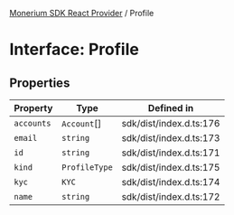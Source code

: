 [Monerium SDK React Provider](../README.md) / Profile

# Interface: Profile

## Properties

| Property   | Type          | Defined in              |
| ---------- | ------------- | ----------------------- |
| `accounts` | `Account`[]   | sdk/dist/index.d.ts:176 |
| `email`    | `string`      | sdk/dist/index.d.ts:173 |
| `id`       | `string`      | sdk/dist/index.d.ts:171 |
| `kind`     | `ProfileType` | sdk/dist/index.d.ts:175 |
| `kyc`      | `KYC`         | sdk/dist/index.d.ts:174 |
| `name`     | `string`      | sdk/dist/index.d.ts:172 |
